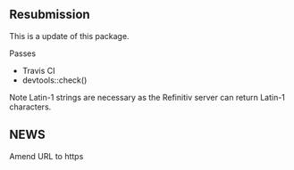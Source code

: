 ## Resubmission

This is a update of this package.

Passes 
* Travis CI
* devtools::check()

Note Latin-1 strings are necessary as the Refinitiv server can return Latin-1 characters.

## NEWS
Amend URL to https

